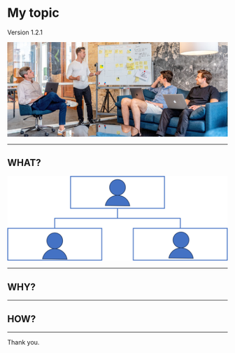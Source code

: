 # My topic

Version 1.2.1

![i01](i01.jpg)

---

## WHAT?

![i02](i02.png)

---

## WHY?

---

## HOW?

---

Thank you.
